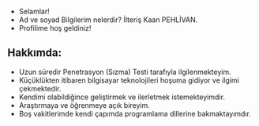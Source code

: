 - Selamlar! 
- Ad ve soyad Bilgilerim nelerdir? İlteriş Kaan PEHLİVAN. 
- Profilime hoş geldiniz!

## Hakkımda: 
- Uzun süredir Penetrasyon (Sızma) Testi tarafıyla ilgilenmekteyim. 
- Küçüklükten itibaren bilgisayar teknolojileri hoşuma gidiyor ve ilgimi çekmektedir.
- Kendimi olabildiğince geliştirmek ve ilerletmek istemekteyimdir.
- Araştırmaya ve öğrenmeye açık bireyim.
- Boş vakitlerimde kendi çapımda programlama dillerine bakmaktayımdır.
